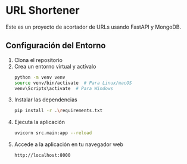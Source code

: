 # URL Shortener

Este es un proyecto de acortador de URLs usando FastAPI y MongoDB.

## Configuración del Entorno

1. Clona el repositorio
2. Crea un entorno virtual y actívalo
   ```bash
   python -m venv venv
   source venv/bin/activate  # Para Linux/macOS
   venv\Scripts\activate  # Para Windows
   ```
3. Instalar las dependencias
    ```bash
    pip install -r .\requirements.txt
    ```
4. Ejecuta la aplicación
    ```bash
    uvicorn src.main:app --reload
    ```
5. Accede a la aplicación en tu navegador web
    ```
    http://localhost:8000
    ```








